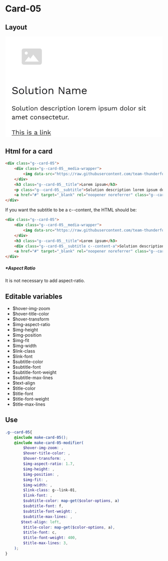 # Card-05

## Layout

![alt text][card-05]

[card-05]: /src/img/global-components/card/card-05.jpg

## Html for a card

```html
<div class="g--card-05">
    <div class="g--card-05__media-wrapper">
        <img data-src="https://raw.githubusercontent.com/team-thunderfoot/ui/main/src/img/global-components/rounded-img-placeholder.png" src="/src/img/global-components/placeholder.jpg" alt="alt text" class="g--card-05__media-wrapper__media g--lazy-01">
    </div>
    <h3 class="g--card-05__title">Lorem ipsum</h3>
    <p class="g--card-05__subtitle">Solution description lorem ipsum dolor sit amet consectetur.</p>
    <a href="#" target="_blank" rel="noopener noreferrer" class="g--card-05__link">This is a link</a>
</div>
```

If you want the subtitle to be a c--content, the HTML should be:
```html
<div class="g--card-05">
    <div class="g--card-05__media-wrapper">
        <img data-src="https://raw.githubusercontent.com/team-thunderfoot/ui/main/src/img/global-components/rounded-img-placeholder.png" src="/src/img/global-components/placeholder.jpg" alt="alt text" class="g--card-05__media-wrapper__media g--lazy-01">
    </div>
    <h3 class="g--card-05__title">Lorem ipsum</h3>
    <div class="g--card-05__subtitle c--content-a">Solution description lorem ipsum dolor sit amet consectetur.</div>
    <a href="#" target="_blank" rel="noopener noreferrer" class="g--card-05__link">This is a link</a>
</div>
```

##### \*Aspect Ratio

It is not necessary to add aspect-ratio.

## Editable variables

- $hover-img-zoom
- $hover-title-color
- $hover-transform
- $img-aspect-ratio
- $img-height
- $img-position
- $img-fit
- $img-width
- $link-class
- $link-font
- $subtitle-color
- $subtitle-font
- $subtitle-font-weight
- $subtitle-max-lines
- $text-align
- $title-color
- $title-font
- $title-font-weight
- $title-max-lines

## Use

```scss
.g--card-05{
    @include make-card-05();
    @include make-card-05-modifier(
        $hover-img-zoom: ,
        $hover-title-color: ,
        $hover-transform: ,
        $img-aspect-ratio: 1.7,
        $img-height: ,
        $img-position: ,
        $img-fit: ,
        $img-width: ,
        $link-class: g--link-01,
        $link-font: ,
        $subtitle-color: map-get($color-options, a)
        $subtitle-font: f,
        $subtitle-font-weight: ,
        $subtitle-max-lines: ,
       $text-align: left,
        $title-color: map-get($color-options, a),
        $title-font: c,
        $title-font-weight: 400,
        $title-max-lines: 3,
    );
}
```